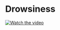 # Drowsiness
[![Watch the video](https://img.youtube.com/vi/WPEpqfJyO1A/0.jpg)](https://www.youtube.com/watch?v=WPEpqfJyO1A)

